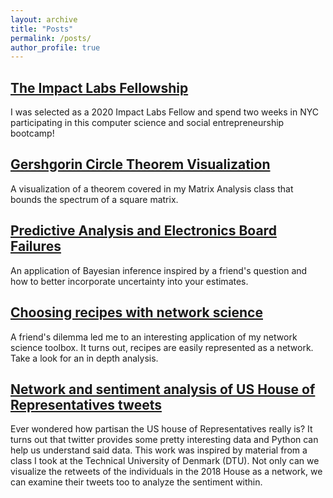 ```yaml
---
layout: archive
title: "Posts"
permalink: /posts/
author_profile: true
---
```


## [The Impact Labs Fellowship](https://rflperry.github.io/posts/2020-01-19-Impact_Fellowship.md)
I was selected as a 2020 Impact Labs Fellow and spend two weeks in NYC participating in this computer science and social entrepreneurship bootcamp!

## [Gershgorin Circle Theorem Visualization](https://rflperry.github.io/posts/gershgorin/)
A visualization of a theorem covered in my Matrix Analysis class that bounds the spectrum of a square matrix.

## [Predictive Analysis and Electronics Board Failures](https://rflperry.github.io/posts/predictive-analysis/)
An application of Bayesian inference inspired by a friend's question and how to better incorporate uncertainty into your estimates.

## [Choosing recipes with network science](https://nbviewer.jupyter.org/github/rflperry/recipes/blob/master/analysis.ipynb)
A friend's dilemma led me to an interesting application of my network science toolbox. It turns out, recipes are easily represented as a network. Take a look for an in depth analysis.

## [Network and sentiment analysis of US House of Representatives tweets](https://rflperry.github.io/socialgraphs2018/)
Ever wondered how partisan the US house of Representatives really is? It turns out that twitter provides some pretty interesting data and Python can help us understand said data. This work was inspired by material from a class I took at the Technical University of Denmark (DTU). Not only can we visualize the retweets of the individuals in the 2018 House as a network, we can examine their tweets too to analyze the sentiment within. 




